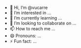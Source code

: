 - 👋 Hi, I’m @vucarre
- 👀 I’m interested in ...
- 🌱 I’m currently learning ...
- 💞️ I’m looking to collaborate on ...
- 📫 How to reach me ...
- 😄 Pronouns: ...
- ⚡ Fun fact: ...

<!---
vucarre/vucarre is a ✨ special ✨ repository because its `README.md` (this file) appears on your GitHub profile.
You can click the Preview link to take a look at your changes.
--->
